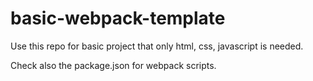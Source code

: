 # basic-webpack-template

Use this repo for basic project that only html, css, javascript is needed.

Check also the package.json for webpack scripts.
